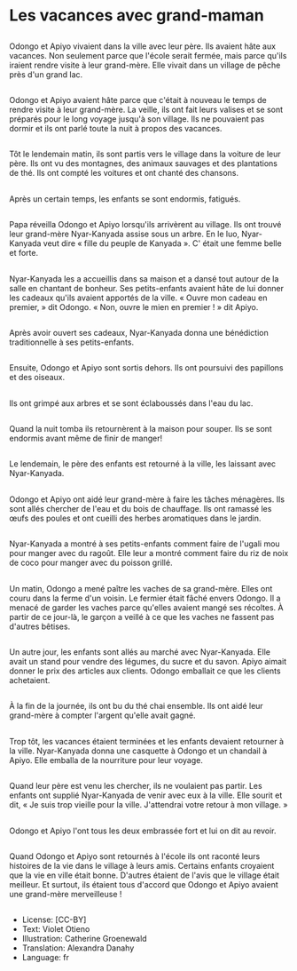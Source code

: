 # Les vacances avec grand-maman

##
Odongo et Apiyo vivaient dans la ville avec leur père. Ils avaient hâte aux vacances. Non seulement parce que l'école serait fermée, mais parce qu'ils iraient rendre visite à leur grand-mère. Elle vivait dans un village de pêche près d'un grand lac.

##
Odongo et Apiyo avaient hâte parce que c'était à nouveau le temps de rendre visite à leur grand-mère. La veille, ils ont fait leurs valises et se sont préparés pour le long voyage jusqu'à son village. Ils ne pouvaient pas dormir et ils ont parlé toute la nuit à propos des vacances.

##
Tôt le lendemain matin, ils sont partis vers le village dans la voiture de leur père. Ils ont vu des montagnes, des animaux sauvages et des plantations de thé. Ils ont compté les voitures et ont chanté des chansons.

##
Après un certain temps, les enfants se sont endormis, fatigués.

##
Papa réveilla Odongo et Apiyo lorsqu'ils arrivèrent au village. Ils ont trouvé leur grand-mère Nyar-Kanyada assise sous un arbre. En le luo, Nyar-Kanyada veut dire « fille du peuple de Kanyada ». C' était une femme belle et forte.

##
Nyar-Kanyada les a accueillis dans sa maison et a dansé tout autour de la salle en chantant de bonheur. Ses petits-enfants avaient hâte de lui donner les cadeaux qu'ils avaient apportés de la ville. « Ouvre mon cadeau en premier, » dit Odongo. « Non, ouvre le mien en premier ! » dit Apiyo.

##
Après avoir ouvert ses cadeaux, Nyar-Kanyada donna une bénédiction traditionnelle à ses petits-enfants.

##
Ensuite, Odongo et Apiyo sont sortis dehors. Ils ont poursuivi des papillons et des oiseaux.

##
Ils ont grimpé aux arbres et se sont éclaboussés dans l'eau du lac.

##
Quand la nuit tomba ils retournèrent à la maison pour souper. Ils se sont endormis avant même de finir de manger!

##
Le lendemain, le père des enfants est retourné à la ville, les laissant avec Nyar-Kanyada.

##
Odongo et Apiyo ont aidé leur grand-mère à faire les tâches ménagères. Ils sont allés chercher de l'eau et du bois de chauffage. Ils ont ramassé les œufs des poules et ont cueilli des herbes aromatiques dans le jardin.

##
Nyar-Kanyada a montré à ses petits-enfants comment faire de l'ugali mou pour manger avec du ragoût. Elle leur a montré comment faire du riz de noix de coco pour manger avec du poisson grillé.

##
Un matin, Odongo a mené paître les vaches de sa grand-mère. Elles ont couru dans la ferme d'un voisin. Le fermier était fâché envers Odongo. Il a menacé de garder les vaches parce qu'elles avaient mangé ses récoltes. À partir de ce jour-là, le garçon a veillé à ce que les vaches ne fassent pas d'autres bêtises.

##
Un autre jour, les enfants sont allés au marché avec Nyar-Kanyada. Elle avait un stand pour vendre des légumes, du sucre et du savon. Apiyo aimait donner le prix des articles aux clients. Odongo emballait ce que les clients achetaient.

##
À la fin de la journée, ils ont bu du thé chai ensemble. Ils ont aidé leur grand-mère à compter l'argent qu'elle avait gagné.

##
Trop tôt, les vacances étaient terminées et les enfants devaient retourner à la ville. Nyar-Kanyada donna une casquette à Odongo et un chandail à Apiyo. Elle emballa de la nourriture pour leur voyage.

##
Quand leur père est venu les chercher, ils ne voulaient pas partir. Les enfants ont supplié Nyar-Kanyada de venir avec eux à la ville. Elle sourit et dit, « Je suis trop vieille pour la ville. J'attendrai votre retour à mon village. »

##
Odongo et Apiyo l'ont tous les deux embrassée fort et lui on dit au revoir.

##
Quand Odongo et Apiyo sont retournés à l'école ils ont raconté leurs histoires de la vie dans le village à leurs amis. Certains enfants croyaient que la vie en ville était bonne. D'autres étaient de l'avis que le village était meilleur. Et surtout, ils étaient tous d'accord que Odongo et Apiyo avaient une grand-mère merveilleuse !

##
* License: [CC-BY]
* Text: Violet Otieno
* Illustration: Catherine Groenewald
* Translation: Alexandra Danahy
* Language: fr
